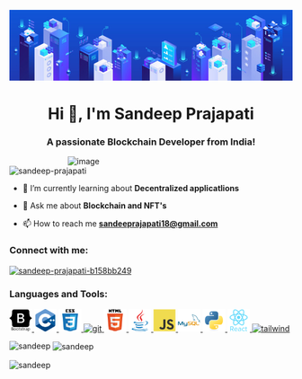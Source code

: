 ![bannerHead](https://github.com/sandeep-prajapatii/sandeep-prajapatii/blob/main/banner.jpg)
<h1 align="center">Hi 👋, I'm Sandeep Prajapati</h1>
<h3 align="center">A passionate Blockchain Developer from India!</h3>
<img align="right" alt="image" width="400" src="https://github.com/sandeep-prajapatii/sandeep-prajapatii/blob/main/5.gif">

<p align="left"> <img src="https://komarev.com/ghpvc/?username=sandeep-prajapati&label=Profile%20views&color=0e75b6&style=flat" alt="sandeep-prajapati" /> </p>

- 🌱 I’m currently learning about **Decentralized applicatlions**

- 💬 Ask me about **Blockchain and NFT's**

- 📫 How to reach me **sandeeprajapati18@gmail.com**

<h3 align="left">Connect with me:</h3>
<p align="left">
<a href="https://linkedin.com/in/sandeep-prajapatii" target="blank"><img align="center" src="https://raw.githubusercontent.com/rahuldkjain/github-profile-readme-generator/master/src/images/icons/Social/linked-in-alt.svg" alt="sandeep-prajapati-b158bb249" height="30" width="40" /></a>
</p>

<h3 align="left">Languages and Tools:</h3>
<p align="left"> <a href="https://getbootstrap.com" target="_blank" rel="noreferrer"> <img src="https://raw.githubusercontent.com/devicons/devicon/master/icons/bootstrap/bootstrap-plain-wordmark.svg" alt="bootstrap" width="40" height="40"/> </a> <a href="https://www.w3schools.com/cpp/" target="_blank" rel="noreferrer"> <img src="https://raw.githubusercontent.com/devicons/devicon/master/icons/cplusplus/cplusplus-original.svg" alt="cplusplus" width="40" height="40"/> </a> <a href="https://www.w3schools.com/css/" target="_blank" rel="noreferrer"> <img src="https://raw.githubusercontent.com/devicons/devicon/master/icons/css3/css3-original-wordmark.svg" alt="css3" width="40" height="40"/> </a> <a href="https://git-scm.com/" target="_blank" rel="noreferrer"> <img src="https://www.vectorlogo.zone/logos/git-scm/git-scm-icon.svg" alt="git" width="40" height="40"/> </a> <a href="https://www.w3.org/html/" target="_blank" rel="noreferrer"> <img src="https://raw.githubusercontent.com/devicons/devicon/master/icons/html5/html5-original-wordmark.svg" alt="html5" width="40" height="40"/> </a> <a href="https://www.java.com" target="_blank" rel="noreferrer"> <img src="https://raw.githubusercontent.com/devicons/devicon/master/icons/java/java-original.svg" alt="java" width="40" height="40"/> </a> <a href="https://developer.mozilla.org/en-US/docs/Web/JavaScript" target="_blank" rel="noreferrer"> <img src="https://raw.githubusercontent.com/devicons/devicon/master/icons/javascript/javascript-original.svg" alt="javascript" width="40" height="40"/> </a> <a href="https://www.mysql.com/" target="_blank" rel="noreferrer"> <img src="https://raw.githubusercontent.com/devicons/devicon/master/icons/mysql/mysql-original-wordmark.svg" alt="mysql" width="40" height="40"/> </a> <a href="https://www.python.org" target="_blank" rel="noreferrer"> <img src="https://raw.githubusercontent.com/devicons/devicon/master/icons/python/python-original.svg" alt="python" width="40" height="40"/> </a> <a href="https://reactjs.org/" target="_blank" rel="noreferrer"> <img src="https://raw.githubusercontent.com/devicons/devicon/master/icons/react/react-original-wordmark.svg" alt="react" width="40" height="40"/> </a> <a href="https://tailwindcss.com/" target="_blank" rel="noreferrer"> <img src="https://www.vectorlogo.zone/logos/tailwindcss/tailwindcss-icon.svg" alt="tailwind" width="40" height="40"/> </a> </p>

<p><img align="left" src="https://github-readme-stats.vercel.app/api/top-langs?username=sandeep-prajapati&show_icons=true&locale=en&layout=compact" alt="sandeep" /></p>

<p>&nbsp;<img align="center" src="https://github-readme-stats.vercel.app/api?username=sandeep-prajapati&show_icons=true&locale=en" alt="sandeep" /></p>

<p><img align="center" src="https://github-readme-streak-stats.herokuapp.com/?user=sandeep-prajapati&" alt="sandeep" /></p>
